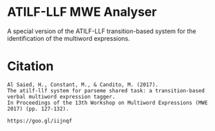 # ATILF-LLF MWE Analyser
A special version of the ATILF-LLF transition-based system for the identification of the multiword expressions.


# Citation

    Al Saied, H., Constant, M., & Candito, M. (2017).
    The atilf-llf system for parseme shared task: a transition-based verbal multiword expression tagger. 
    In Proceedings of the 13th Workshop on Multiword Expressions (MWE 2017) (pp. 127-132).

    https://goo.gl/iijnqf
